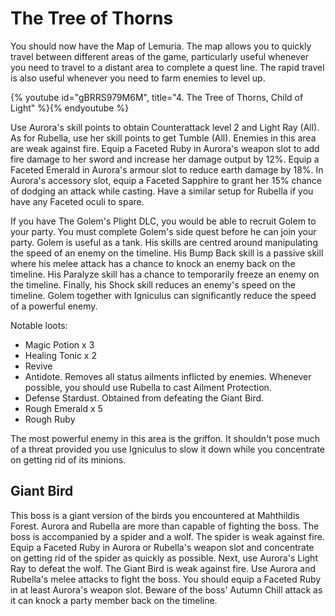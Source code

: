 # The Tree of Thorns

You should now have the Map of Lemuria. The map allows you to quickly travel
between different areas of the game, particularly useful whenever you need to
travel to a distant area to complete a quest line. The rapid travel is also
useful whenever you need to farm enemies to level up.

{% youtube id="gBRRS979M6M", title="4. The Tree of Thorns, Child of Light" %}{% endyoutube %}

Use Aurora's skill points to obtain Counterattack level 2 and Light Ray (All).
As for Rubella, use her skill points to get Tumble (All). Enemies in this area
are weak against fire. Equip a Faceted Ruby in Aurora's weapon slot to add fire
damage to her sword and increase her damage output by 12%. Equip a Faceted
Emerald in Aurora's armour slot to reduce earth damage by 18%. In Aurora's
accessory slot, equip a Faceted Sapphire to grant her 15% chance of dodging an
attack while casting. Have a similar setup for Rubella if you have any Faceted
oculi to spare.

If you have The Golem's Plight DLC, you would be able to recruit Golem to your
party. You must complete Golem's side quest before he can join your party. Golem
is useful as a tank. His skills are centred around manipulating the speed of an
enemy on the timeline. His Bump Back skill is a passive skill where his melee
attack has a chance to knock an enemy back on the timeline. His Paralyze skill
has a chance to temporarily freeze an enemy on the timeline. Finally, his Shock
skill reduces an enemy's speed on the timeline. Golem together with Igniculus
can significantly reduce the speed of a powerful enemy.

Notable loots:

-   Magic Potion x 3
-   Healing Tonic x 2
-   Revive
-   Antidote. Removes all status ailments inflicted by enemies. Whenever
    possible, you should use Rubella to cast Ailment Protection.
-   Defense Stardust. Obtained from defeating the Giant Bird.
-   Rough Emerald x 5
-   Rough Ruby

The most powerful enemy in this area is the griffon. It shouldn't pose much of a
threat provided you use Igniculus to slow it down while you concentrate on
getting rid of its minions.

## Giant Bird

This boss is a giant version of the birds you encountered at Mahthildis Forest.
Aurora and Rubella are more than capable of fighting the boss. The boss is
accompanied by a spider and a wolf. The spider is weak against fire. Equip a
Faceted Ruby in Aurora or Rubella's weapon slot and concentrate on getting rid
of the spider as quickly as possible. Next, use Aurora's Light Ray to defeat the
wolf. The Giant Bird is weak against fire. Use Aurora and Rubella's melee
attacks to fight the boss. You should equip a Faceted Ruby in at least Aurora's
weapon slot. Beware of the boss' Autumn Chill attack as it can knock a party
member back on the timeline.
